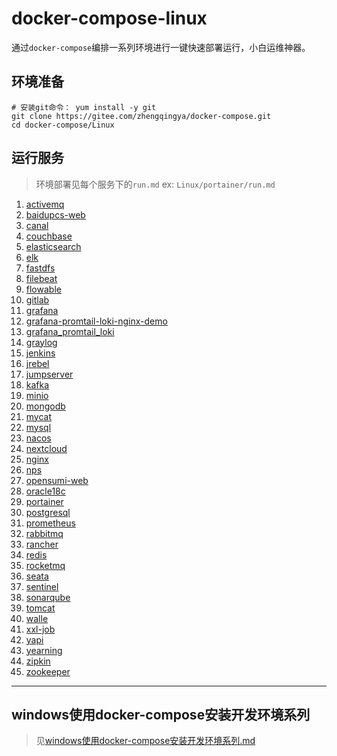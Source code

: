 # docker-compose-linux

通过`docker-compose`编排一系列环境进行一键快速部署运行，小白运维神器。

[//]: # (![docker-compose-linux.png]&#40;./image/docker-compose-linux.png&#41;)

## 环境准备

```shell
# 安装git命令： yum install -y git
git clone https://gitee.com/zhengqingya/docker-compose.git
cd docker-compose/Linux
```

## 运行服务

> 环境部署见每个服务下的`run.md`
> ex: `Linux/portainer/run.md`

1. [activemq](./Linux/activemq)
2. [baidupcs-web](./Linux/baidupcs-web)
3. [canal](./Linux/canal)
4. [couchbase](./Linux/couchbase)
5. [elasticsearch](./Linux/elasticsearch)
6. [elk](./Linux/elk)
7. [fastdfs](./Linux/fastdfs)
8. [filebeat](./Linux/filebeat)
9. [flowable](./Linux/flowable)
10. [gitlab](./Linux/gitlab)
11. [grafana](./Linux/grafana)
12. [grafana-promtail-loki-nginx-demo](./Linux/grafana-promtail-loki-nginx-demo)
13. [grafana_promtail_loki](./Linux/grafana_promtail_loki)
14. [graylog](./Linux/graylog)
15. [jenkins](./Linux/jenkins)
16. [jrebel](./Linux/jrebel)
17. [jumpserver](./Linux/jumpserver)
18. [kafka](./Linux/kafka)
19. [minio](./Linux/minio)
20. [mongodb](./Linux/mongodb)
21. [mycat](./Linux/mycat)
22. [mysql](./Linux/mysql)
23. [nacos](./Linux/nacos)
24. [nextcloud](./Linux/nextcloud)
25. [nginx](./Linux/nginx)
26. [nps](./Linux/nps)
27. [opensumi-web](./Linux/opensumi-web)
28. [oracle18c](./Linux/oracle18c)
29. [portainer](./Linux/portainer)
30. [postgresql](./Linux/postgresql)
31. [prometheus](./Linux/prometheus)
32. [rabbitmq](./Linux/rabbitmq)
33. [rancher](./Linux/rancher)
34. [redis](./Linux/redis)
35. [rocketmq](./Linux/rocketmq)
36. [seata](./Linux/seata)
37. [sentinel](./Linux/sentinel)
38. [sonarqube](./Linux/sonarqube)
39. [tomcat](./Linux/tomcat)
40. [walle](./Linux/walle)
41. [xxl-job](./Linux/xxl-job)
42. [yapi](./Linux/yapi)
43. [yearning](./Linux/yearning)
44. [zipkin](./Linux/zipkin)
45. [zookeeper](./Linux/zookeeper)

---

## windows使用docker-compose安装开发环境系列

> 见[windows使用docker-compose安装开发环境系列.md](./windows使用docker-compose安装开发环境系列.md)